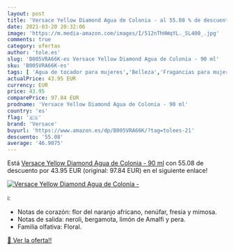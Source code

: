 ```yaml
---
layout: post
title: 'Versace Yellow Diamond Agua de Colonia - al 55.08 % de descuento'
date: 2021-03-20 20:32:06
image: 'https://m.media-amazon.com/images/I/512nThHWqYL._SL400_.jpg'
comments: true
category: ofertas
author: 'tole.es'
slug: 'B005VRA66K-es Versace Yellow Diamond Agua de Colonia - 90 ml'
sku: 'B005VRA66K-es'
tags: [ 'Agua de tocador para mujeres','Belleza','Fragancias para mujeres','Perfumes y fragancias','agua','colonia','de','versace', ]
actualPrice: 43.95 EUR
currency: EUR
price: 43.95
comparePrice: 97.84 EUR
prodname: 'Versace Yellow Diamond Agua de Colonia - 90 ml'
country: 'es'
flag: '🇪🇸'
brand: 'Versace'
buyurl: 'https://www.amazon.es/dp/B005VRA66K/?tag=tolees-21'
descuento: '55.08'
average: '46.9075'
---
```


Está [Versace Yellow Diamond Agua de Colonia - 90 ml](https://www.amazon.es/dp/B005VRA66K/?tag=tolees-21) con 55.08 de descuento por 43.95 EUR (original: 97.84 EUR) en el siguiente enlace!

[![Versace Yellow Diamond Agua de Colonia -](https://m.media-amazon.com/images/I/512nThHWqYL._SL400_.jpg)](https://www.amazon.es/dp/B005VRA66K/?tag=tolees-21)

ℹ️:

- Notas de corazón: flor del naranjo africano, nenúfar, fresia y mimosa.
- Notas de salida: neroli, bergamota, limón de Amalfi y pera.
- Familia olfativa: Floral.

[🛒 Ver la oferta!!](https://www.amazon.es/dp/B005VRA66K/?tag=tolees-21)

